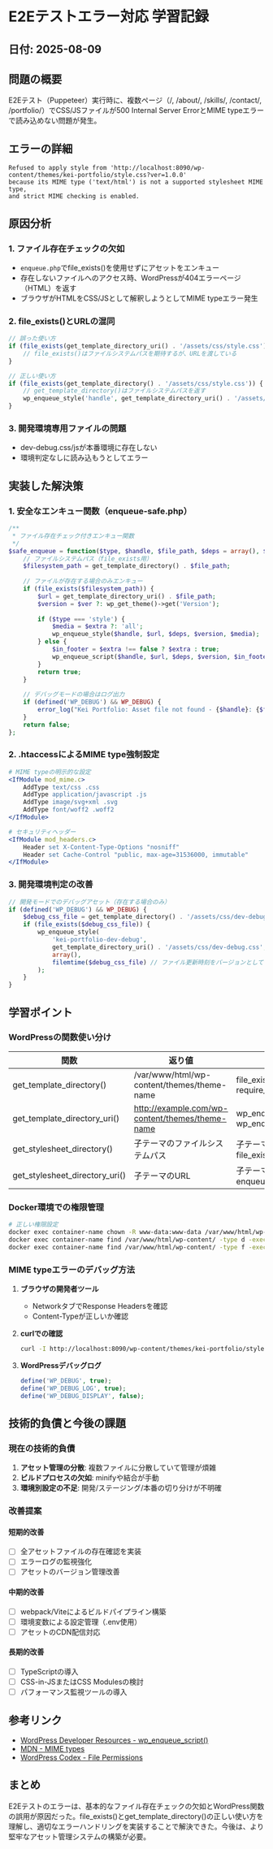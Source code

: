 # E2Eテストエラー対応 学習記録

## 日付: 2025-08-09

## 問題の概要
E2Eテスト（Puppeteer）実行時に、複数ページ（/, /about/, /skills/, /contact/, /portfolio/）でCSS/JSファイルが500 Internal Server ErrorとMIME typeエラーで読み込めない問題が発生。

## エラーの詳細
```
Refused to apply style from 'http://localhost:8090/wp-content/themes/kei-portfolio/style.css?ver=1.0.0' 
because its MIME type ('text/html') is not a supported stylesheet MIME type, 
and strict MIME checking is enabled.
```

## 原因分析

### 1. ファイル存在チェックの欠如
- `enqueue.php`でfile_exists()を使用せずにアセットをエンキュー
- 存在しないファイルへのアクセス時、WordPressが404エラーページ（HTML）を返す
- ブラウザがHTMLをCSS/JSとして解釈しようとしてMIME typeエラー発生

### 2. file_exists()とURLの混同
```php
// 誤った使い方
if (file_exists(get_template_directory_uri() . '/assets/css/style.css')) {
    // file_exists()はファイルシステムパスを期待するが、URLを渡している
}

// 正しい使い方
if (file_exists(get_template_directory() . '/assets/css/style.css')) {
    // get_template_directory()はファイルシステムパスを返す
    wp_enqueue_style('handle', get_template_directory_uri() . '/assets/css/style.css');
}
```

### 3. 開発環境専用ファイルの問題
- dev-debug.css/jsが本番環境に存在しない
- 環境判定なしに読み込もうとしてエラー

## 実装した解決策

### 1. 安全なエンキュー関数（enqueue-safe.php）

```php
/**
 * ファイル存在チェック付きエンキュー関数
 */
$safe_enqueue = function($type, $handle, $file_path, $deps = array(), $ver = false, $extra = null) {
    // ファイルシステムパス（file_exists用）
    $filesystem_path = get_template_directory() . $file_path;
    
    // ファイルが存在する場合のみエンキュー
    if (file_exists($filesystem_path)) {
        $url = get_template_directory_uri() . $file_path;
        $version = $ver ?: wp_get_theme()->get('Version');
        
        if ($type === 'style') {
            $media = $extra ?: 'all';
            wp_enqueue_style($handle, $url, $deps, $version, $media);
        } else {
            $in_footer = $extra !== false ? $extra : true;
            wp_enqueue_script($handle, $url, $deps, $version, $in_footer);
        }
        return true;
    }
    
    // デバッグモードの場合はログ出力
    if (defined('WP_DEBUG') && WP_DEBUG) {
        error_log("Kei Portfolio: Asset file not found - {$handle}: {$file_path}");
    }
    return false;
};
```

### 2. .htaccessによるMIME type強制設定

```apache
# MIME typeの明示的な設定
<IfModule mod_mime.c>
    AddType text/css .css
    AddType application/javascript .js
    AddType image/svg+xml .svg
    AddType font/woff2 .woff2
</IfModule>

# セキュリティヘッダー
<IfModule mod_headers.c>
    Header set X-Content-Type-Options "nosniff"
    Header set Cache-Control "public, max-age=31536000, immutable"
</IfModule>
```

### 3. 開発環境判定の改善

```php
// 開発モードでのデバッグアセット（存在する場合のみ）
if (defined('WP_DEBUG') && WP_DEBUG) {
    $debug_css_file = get_template_directory() . '/assets/css/dev-debug.css';
    if (file_exists($debug_css_file)) {
        wp_enqueue_style(
            'kei-portfolio-dev-debug',
            get_template_directory_uri() . '/assets/css/dev-debug.css',
            array(),
            filemtime($debug_css_file) // ファイル更新時刻をバージョンとして使用
        );
    }
}
```

## 学習ポイント

### WordPressの関数使い分け

| 関数 | 返り値 | 用途 |
|------|--------|------|
| get_template_directory() | /var/www/html/wp-content/themes/theme-name | file_exists(), require_once() |
| get_template_directory_uri() | http://example.com/wp-content/themes/theme-name | wp_enqueue_style(), wp_enqueue_script() |
| get_stylesheet_directory() | 子テーマのファイルシステムパス | 子テーマでのfile_exists() |
| get_stylesheet_directory_uri() | 子テーマのURL | 子テーマでのenqueue |

### Docker環境での権限管理

```bash
# 正しい権限設定
docker exec container-name chown -R www-data:www-data /var/www/html/wp-content/
docker exec container-name find /var/www/html/wp-content/ -type d -exec chmod 755 {} \;
docker exec container-name find /var/www/html/wp-content/ -type f -exec chmod 644 {} \;
```

### MIME typeエラーのデバッグ方法

1. **ブラウザの開発者ツール**
   - NetworkタブでResponse Headersを確認
   - Content-Typeが正しいか確認

2. **curlでの確認**
   ```bash
   curl -I http://localhost:8090/wp-content/themes/kei-portfolio/style.css
   ```

3. **WordPressデバッグログ**
   ```php
   define('WP_DEBUG', true);
   define('WP_DEBUG_LOG', true);
   define('WP_DEBUG_DISPLAY', false);
   ```

## 技術的負債と今後の課題

### 現在の技術的負債
1. **アセット管理の分散**: 複数ファイルに分散していて管理が煩雑
2. **ビルドプロセスの欠如**: minifyや結合が手動
3. **環境別設定の不足**: 開発/ステージング/本番の切り分けが不明確

### 改善提案

#### 短期的改善
- [ ] 全アセットファイルの存在確認を実装
- [ ] エラーログの監視強化
- [ ] アセットのバージョン管理改善

#### 中期的改善
- [ ] webpack/Viteによるビルドパイプライン構築
- [ ] 環境変数による設定管理（.env使用）
- [ ] アセットのCDN配信対応

#### 長期的改善
- [ ] TypeScriptの導入
- [ ] CSS-in-JSまたはCSS Modulesの検討
- [ ] パフォーマンス監視ツールの導入

## 参考リンク
- [WordPress Developer Resources - wp_enqueue_script()](https://developer.wordpress.org/reference/functions/wp_enqueue_script/)
- [MDN - MIME types](https://developer.mozilla.org/en-US/docs/Web/HTTP/Basics_of_HTTP/MIME_types)
- [WordPress Codex - File Permissions](https://wordpress.org/support/article/changing-file-permissions/)

## まとめ
E2Eテストのエラーは、基本的なファイル存在チェックの欠如とWordPress関数の誤用が原因だった。file_exists()とget_template_directory()の正しい使い方を理解し、適切なエラーハンドリングを実装することで解決できた。今後は、より堅牢なアセット管理システムの構築が必要。